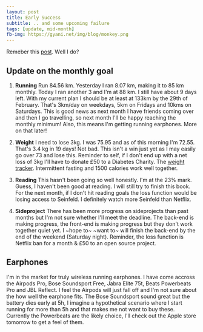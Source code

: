 ```yaml
---
layout: post
title: Early Success
subtitle: .. and some upcoming failure
tags: [update, mid-month]
fb-img: https://gyani.net/img/blog/monkey.png
---
```


Remeber this [post](https://gyani.net/blog/february-2020/). Well I do?

## Update on the monthly goal

1. **Running** Run 84.56 km. Yesterday I ran 8.07 km, making it to 85 km monthly. Today I ran another 3 and I'm at 88 km. I still have about 9 days left. With my current plan I should be at least at 133km by the 29th of February. That's 3km/day on weekdays, 5km on Fridays and 10kms on Saturdays. This is good news as next month I have friends coming over and then I go travelling, so next month I'll be happy reaching the monthly minimum! Also, this means I'm getting running earphones. More on that later!

2. **Weight** I need to lose 3kg. I was 75.95 and as of this morning I'm 72.55. That's 3.4 kg in 19 days! Not bad. This isn't a win just yet as I may easily go over 73 and lose this. Reminder to self, if I don't end up with a net loss of 3kg I'll have to donate £50 to a Diabetes Charity. The [weight tracker](https://docs.google.com/spreadsheets/d/1F9tNhLqFucJYI8k_E6RKWnmQGYYbL7yzykx9oZAOV5c/edit?usp=sharing). Intermittent fasting and 1500 calories work well together.

3. **Reading** This hasn't been going so well honestly. I'm at the 23% mark. Guess, I haven't been good at reading. I will still try to finish this book. For the next month, if I don't hit reading goals the loss function would be losing access to Seinfeld. I definitely watch more Seinfeld than Netflix.

4. **Sideproject** There has been more progress on sideprojects than past months but I'm not sure whether I'll meet the deadline. The back-end is making progress, the front-end is making progress but they don't work together quiet yet. I ~hope to~ ~want to~ will finish the back-end by the end of the weekend (Saturday night). Reminder, the loss function is Netflix ban for a month & £50 to an open source project.


## Earphones

I'm in the market for truly wireless running earphones. I have come accross the Airpods Pro, Bose Soundsport Free, Jabra Elite 75t, Beats Powerbeats Pro and JBL Reflect. I feel the Airpods will just fall off and I'm not sure about the how well the earphone fits. The Bose Soundsport sound great but the battery dies early at 5h, I imagine a hypothetical scenario where I start running for more than 5h and that makes me not want to buy these. Currently the Powerbeats are the likely choice, I'll check out the Apple store tomorrow to get a feel of them.